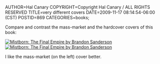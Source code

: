 AUTHOR=Hal Canary
COPYRIGHT=Copyright Hal Canary / ALL RIGHTS RESERVED
TITLE=very different covers
DATE=2009-11-17 08:14:54-06:00 (CST)
POSTID=869
CATEGORIES=books;

Compare and contrast the mass-market and the hardcover covers of this book:

[![Mistborn: The Final Empire by Brandon Sanderson](https://halcanary.org/images/b9c89b1ef0455df52f7d51a8da3e0c491def8ec0.jpg)](http://search.barnesandnoble.com///e/9780765350381)[![Mistborn: The Final Empire by Brandon Sanderson](https://halcanary.org/images/47f4d8014a796b99eb35c331ef5444b9d74666ec.jpg)](http://search.barnesandnoble.com///e/9780765311788)

I like the mass-market (on the left) cover better.
